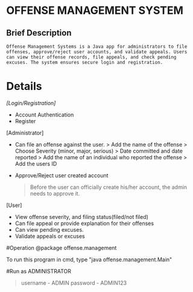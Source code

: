 # OFFENSE MANAGEMENT SYSTEM

## Brief Description
    Offense Management Systems is a Java app for administrators to file offenses, approve/reject user accounts, and validate appeals. Users can view their offense records, file appeals, and check pending excuses. The system ensures secure login and registration.

# Details
_[Login/Registration]_
  * Account Authentication
  * Register

[Administrator]
  * Can file an offense against the user.
             > Add the name of the offense
             > Choose Severity (minor, major, serious)
             > Date committed and date reported
             > Add the name of an individual who reported the offense 
             > Add the users ID

  * Approve/Reject user created account
    > Before the user can officially create his/her account, the admin needs to approve it.


[User]
  * View offense severity, and filing status(filed/not filed)
  * Can file appeal or provide explanation for their offenses
  * Can view pending excuses.
  * Validate appeals or excuses


#Operation
@package offense.management

To run this program in cmd, type "java offense.management.Main"

#Run as ADMINISTRATOR
> username - ADMIN
> password - ADMIN123
